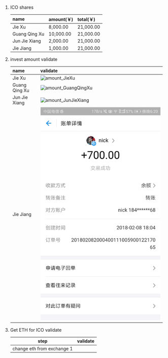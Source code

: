 1. ICO shares

    | name              | amount(￥)           | total(￥)               |
    | :--               | :--                 | :--                     |
    | Jie Xu            | 8,000.00            | 21,000.00               |
    | Guang Qing Xu     | 10,000.00           | 21,000.00               |
    | Jun Jie Xiang     | 2,000.00            | 21,000.00               |
    | Jie Jiang         | 1,000.00            | 21,000.00               |


2. invest amount validate

    | name              | validate                                         |
    | :--               | :--                                              |
    | Jie Xu            | ![amount_JieXu]()                                |
    | Guang Qing Xu     | ![amount_GuangQingXu]()                          |
    | Jun Jie Xiang     | ![amount_JunJieXiang]()                          |
    | Jie Jiang         | ![amount_JieJiang](https://github.com/CryptoCurrencyInvest/ico/blob/master/sharesValidate/JieJiang1.jpeg)|                             |
 

3. Get ETH for ICO validate
   
   | step                       | validate                              |
   | :--:                       | :--:                                  |
   | change eth from exchange 1 |   |